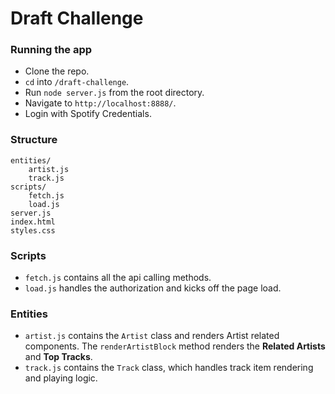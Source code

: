 # Draft Challenge

### Running the app

- Clone the repo.
- `cd` into `/draft-challenge`.
- Run `node server.js` from the root directory.
- Navigate to `http://localhost:8888/`.
- Login with Spotify Credentials.

### Structure
```
entities/
    artist.js
    track.js
scripts/
    fetch.js
    load.js
server.js
index.html
styles.css
```

### Scripts
- `fetch.js` contains all the api calling methods.
- `load.js` handles the authorization and kicks off the page load.

### Entities

- `artist.js` contains the `Artist` class and renders Artist related components. The `renderArtistBlock` method renders the **Related Artists** and **Top Tracks**.
- `track.js` contains the `Track` class, which handles track item rendering and playing logic.